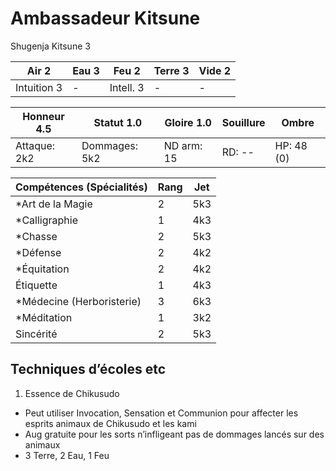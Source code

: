 # Ambassadeur Kitsune

Shugenja Kitsune 3

| **Air** 2     | **Eau** 3     | **Feu** 2     | **Terre** 3   | **Vide** 2
| ------------- | ------------- | ------------- | ------------- | -------------
| Intuition 3   | -             | Intell. 3     | -             | -

| Honneur 4.5   | Statut 1.0    | Gloire 1.0    | Souillure     | Ombre
| ------------- | ------------- | ------------- | ------------- | -------------
| Attaque: 2k2  | Dommages: 5k2 | ND arm: 15    | RD: --        | HP: 48 (0)

| Compétences (Spécialités)                     | Rang  | Jet
| --------------------------------------------- | ----- | -------
| *Art de la Magie                              | 2     | 5k3
| *Calligraphie                                 | 1     | 4k3
| *Chasse                                       | 2     | 5k3
| *Défense                                      | 2     | 4k2
| *Équitation                                   | 2     | 4k2
| Étiquette                                     | 1     | 4k3
| *Médecine (Herboristerie)                     | 3     | 6k3
| *Méditation                                   | 1     | 3k2
| Sincérité                                     | 2     | 5k3


## Techniques d’écoles etc

1. Essence de Chikusudo
  * Peut utiliser Invocation, Sensation et Communion pour affecter les esprits
    animaux de Chikusudo et les kami
  * Aug gratuite pour les sorts n’infligeant pas de dommages lancés sur des animaux
  * 3 Terre, 2 Eau, 1 Feu